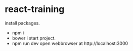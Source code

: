 # react-training

install packages.
* npm i
* bower i
start project.
* npm run dev
open webbrowser at http://localhost:3000
